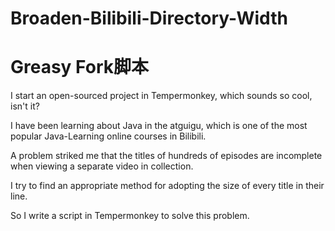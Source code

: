 # Broaden-Bilibili-Directory-Width
# Greasy Fork脚本
I start an open-sourced project in Tempermonkey, which sounds so cool, isn't it?

I have been learning about Java in the atguigu, which is one of the most popular Java-Learning online courses in Bilibili.

A problem striked me that the titles of hundreds of episodes are incomplete when viewing a separate video in collection.

I try to find an appropriate method for adopting the size of every title in their line.

So I write a script in Tempermonkey to solve this problem.